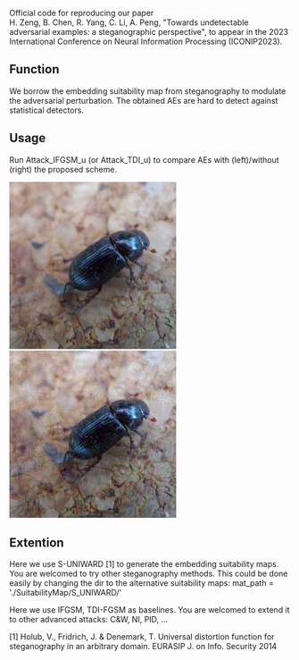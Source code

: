Official code for reproducing our paper   
H. Zeng, B. Chen, R. Yang, C. Li, A. Peng, "Towards undetectable adversarial examples: a steganographic perspective", to appear in the 2023 International Conference on Neural Information Processing (ICONIP2023).

## Function
We borrow the embedding suitability map from steganography to modulate the adversarial perturbation. The obtained AEs are hard to detect against statistical detectors.

## Usage 
Run Attack_IFGSM_u (or Attack_TDI_u) to compare AEs with (left)/without (right) the proposed scheme.

![image](https://github.com/zengh5/Undetectable-attack/blob/main/advimgs_un/ifgsm_UNIWARD/0c7ac4a8c9dfa802.png)
![image](https://github.com/zengh5/Undetectable-attack/blob/main/advimgs_un/ifgsm/0c7ac4a8c9dfa802.png)

## Extention
Here we use S-UNIWARD [1] to generate the embedding suitability maps. You are welcomed to try other steganography methods. This could be done easily by changing the dir to the alternative suitability maps:
                                               mat_path = './SuitabilityMap/S_UNIWARD/'

Here we use IFGSM, TDI-FGSM as baselines. You are welcomed to extend it to other advanced attacks: C&W, NI, PID, ...

[1] Holub, V., Fridrich, J. & Denemark, T. Universal distortion function for steganography in an arbitrary domain. EURASIP J. on Info. Security 2014
